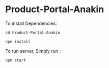 # Product-Portal-Anakin

To install Dependencies:
```
cd Product-Portal-Anakin
```
```
npm install
```

To run server, Simply run :
```
npm start
